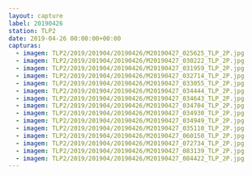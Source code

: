 ```yaml
---
layout: capture
label: 20190426
station: TLP2
date: 2019-04-26 00:00:00+00:00
capturas:
  - imagem: TLP2/2019/201904/20190426/M20190427_025625_TLP_2P.jpg
  - imagem: TLP2/2019/201904/20190426/M20190427_030222_TLP_2P.jpg
  - imagem: TLP2/2019/201904/20190426/M20190427_031959_TLP_2P.jpg
  - imagem: TLP2/2019/201904/20190426/M20190427_032714_TLP_2P.jpg
  - imagem: TLP2/2019/201904/20190426/M20190427_033055_TLP_2P.jpg
  - imagem: TLP2/2019/201904/20190426/M20190427_034444_TLP_2P.jpg
  - imagem: TLP2/2019/201904/20190426/M20190427_034643_TLP_2P.jpg
  - imagem: TLP2/2019/201904/20190426/M20190427_034704_TLP_2P.jpg
  - imagem: TLP2/2019/201904/20190426/M20190427_034930_TLP_2P.jpg
  - imagem: TLP2/2019/201904/20190426/M20190427_034949_TLP_2P.jpg
  - imagem: TLP2/2019/201904/20190426/M20190427_035110_TLP_2P.jpg
  - imagem: TLP2/2019/201904/20190426/M20190427_060150_TLP_2P.jpg
  - imagem: TLP2/2019/201904/20190426/M20190427_072734_TLP_2P.jpg
  - imagem: TLP2/2019/201904/20190426/M20190427_083139_TLP_2P.jpg
  - imagem: TLP2/2019/201904/20190426/M20190427_084422_TLP_2P.jpg
---
```

